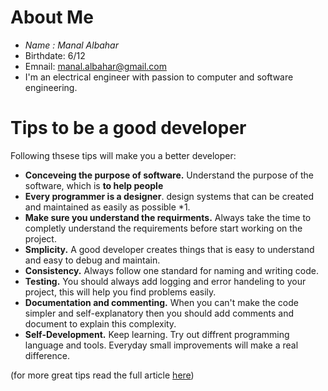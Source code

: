 # About Me
* *Name : Manal Albahar*
* Birthdate: 6/12
* Emnail: manal.albahar@gmail.com
* I'm an electrical engineer with passion to computer and software engineering.

# Tips to be a good developer
Following thsese tips will make you a better developer:
* **Conceveing the purpose of software.** Understand the purpose of the software, which is **to help people**
* **Every programmer is a designer**. design systems that can be created and maintained as easily as possible *1.
* **Make sure you understand the requirments.** Always take the time to completly understand the requirements before start working on the project.
* **Smplicity.** A good developer creates things that is easy to understand and easy to debug and maintain.
* **Consistency.** Always follow one standard for naming and writing code.
* **Testing.** You should always add logging and error handeling to your project, this will help you find problems easily.
* **Documentation and commenting.** When you can't make the code simpler and self-explanatory then you should add comments and document to explain this complexity.
* **Self-Development.** Keep learning. Try out diffrent programming language and tools. Everyday small improvements will make a real difference.

(for more great tips read the full article [here](https://www.freecodecamp.org/news/learn-the-fundamentals-of-a-good-developer-mindset-in-15-minutes-81321ab8a682/))
